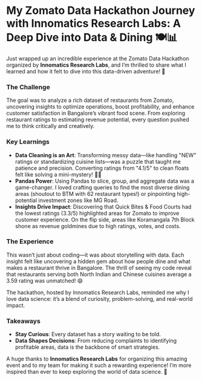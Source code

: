 # My Zomato Data Hackathon Journey with Innomatics Research Labs: A Deep Dive into Data & Dining 🍽️📊

Just wrapped up an incredible experience at the Zomato Data Hackathon organized by **Innomatics Research Labs**, and I’m thrilled to share what I learned and how it felt to dive into this data-driven adventure! 🚀

### The Challenge

The goal was to analyze a rich dataset of restaurants from Zomato, uncovering insights to optimize operations, boost profitability, and enhance customer satisfaction in Bangalore’s vibrant food scene. From exploring restaurant ratings to estimating revenue potential, every question pushed me to think critically and creatively.

### Key Learnings

- **Data Cleaning is an Art**: Transforming messy data—like handling "NEW" ratings or standardizing cuisine lists—was a puzzle that taught me patience and precision. Converting ratings from "4.1/5" to clean floats felt like solving a mini-mystery! 🕵️‍♂️
- **Pandas Power**: Using Pandas to slice, group, and aggregate data was a game-changer. I loved crafting queries to find the most diverse dining areas (shoutout to BTM with 62 restaurant types!) or pinpointing high-potential investment zones like MG Road.
- **Insights Drive Impact**: Discovering that Quick Bites & Food Courts had the lowest ratings (3.3/5) highlighted areas for Zomato to improve customer experience. On the flip side, areas like Koramangala 7th Block shone as revenue goldmines due to high ratings, votes, and costs.

### The Experience

This wasn’t just about coding—it was about storytelling with data. Each insight felt like uncovering a hidden gem about how people dine and what makes a restaurant thrive in Bangalore. The thrill of seeing my code reveal that restaurants serving both North Indian and Chinese cuisines average a 3.59 rating was unmatched! 😄

The hackathon, hosted by Innomatics Research Labs, reminded me why I love data science: it’s a blend of curiosity, problem-solving, and real-world impact. 

### Takeaways

- **Stay Curious**: Every dataset has a story waiting to be told.
- **Data Shapes Decisions**: From reducing complaints to identifying profitable areas, data is the backbone of smart strategies.

A huge thanks to **Innomatics Research Labs** for organizing this amazing event and to my team for making it such a rewarding experience! I’m more inspired than ever to keep exploring the world of data science. 🌟
